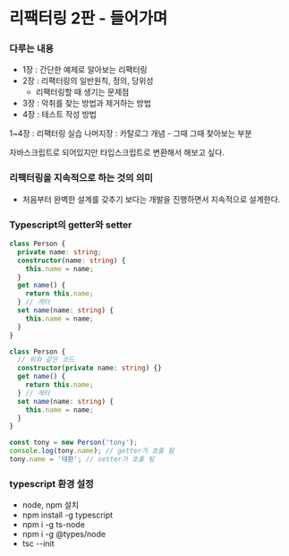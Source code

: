 # 리팩터링 2판 - 들어가며

### 다루는 내용

- 1장 : 간단한 예제로 알아보는 리팩터링
- 2장 : 리팩터링의 일반원칙, 정의, 당위성
  - 리팩터링할 때 생기는 문제점
- 3장 : 악취를 찾는 방법과 제거하는 방법
- 4장 : 테스트 작성 방법

1~4장 : 리팩터링 실습
나머지장 : 카탈로그 개념 - 그때 그때 찾아보는 부분

자바스크립트로 되어있지만 타입스크립트로 변환해서 해보고 싶다.

### 리팩터링을 지속적으로 하는 것의 의미

- 처음부터 완벽한 설계를 갖추기 보다는 개발을 진행하면서 지속적으로 설계한다.

### Typescript의 getter와 setter

```typescript
class Person {
  private name: string;
  constructor(name: string) {
    this.name = name;
  }
  get name() {
    return this.name;
  } // 게터
  set name(name: string) {
    this.name = name;
  }
}

class Person {
  // 위와 같은 코드
  constructor(private name: string) {}
  get name() {
    return this.name;
  } // 게터
  set name(name: string) {
    this.name = name;
  }
}

const tony = new Person('tony');
console.log(tony.name); // getter가 호출 됨
tony.name = '태환'; // setter가 호출 됨
```

### typescript 환경 설정

- node, npm 설치
- npm install -g typescript
- npm i -g ts-node
- npm i -g @types/node
- tsc --init
